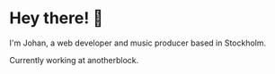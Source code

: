 # Hey there! 👋
I'm Johan, a web developer and music producer based in Stockholm.

Currently working at anotherblock.
